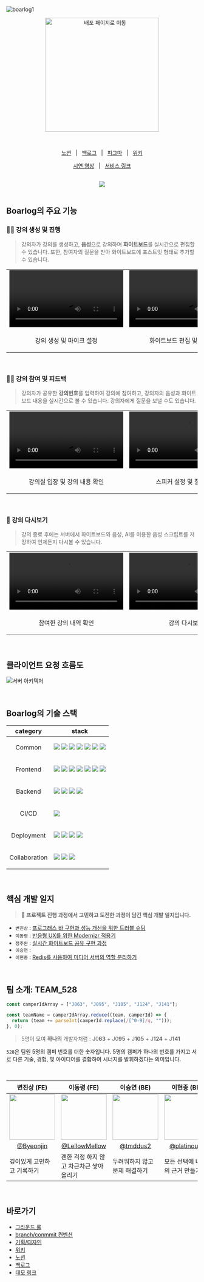 
![boarlog1](https://github.com/boostcampwm2023/web13_Boarlog/assets/86391351/89de8827-e5ac-4494-a196-982af8ea2c5f)


<p align="center">
<a href="https://boarlog.netlify.app">
<img width="300" alt="배포 패이지로 이동" src="https://github.com/boostcampwm2023/web13_Boarlog/assets/86391351/2465c664-cf4f-405b-ae2c-d09cbe86e597"/>
</a>
</p>

<br/>

<p align=center>
  <a href="https://boarlog.notion.site/">노션</a>
  &nbsp; | &nbsp; 
  <a href="https://weak-sugar-603.notion.site/d1fb2080ff934e859d50c5cd3620e223">백로그</a>
  &nbsp; | &nbsp;
  <a href="https://www.figma.com/file/1wp3yrrwOU6M7y7v5WOXet/%EB%94%94%EC%9E%90%EC%9D%B8-%EC%8B%9C%EC%95%88?type=design&node-id=33-8035&mode=design&t=kKUoymq1TBmjD0HR-0">피그마</a>
  &nbsp; | &nbsp; 
  <a href="https://github.com/boostcampwm2023/web13_Boarlog/wiki">위키</a>
</p>

<p align=center>
  <a href="https://youtu.be/2WOme3P0Hw8?si=4e2pvwhAJANnHxjZ">시연 영상</a>
  &nbsp; | &nbsp; 
  <a href="https://boarlog.netlify.app/">서비스 링크</a>
</p>

<br/>

<div align="center">
<a href="https://hits.seeyoufarm.com"><img src="https://hits.seeyoufarm.com/api/count/incr/badge.svg?url=https%3A%2F%2Fgithub.com%2Fboostcampwm2023%2Fweb13_Boarlog&count_bg=%2379C83D&title_bg=%23555555&icon=&icon_color=%23E7E7E7&title=hits&edge_flat=false"/></a>
</div>

<br/>

## Boarlog의 주요 기능

### 🧑‍🏫 강의 생성 및 진행

> 강의자가 강의를 생성하고, **음성**으로 강의하며 **화이트보드**를 실시간으로 편집할 수 있습니다. 또한, 참여자의 질문을 받아 화이트보드에 포스트잇 형태로 추가할 수 있습니다.

<table align=center>
<tr>
  <td>
	  <video src="https://github.com/boostcampwm2023/web13_Boarlog/assets/86391351/4c24d511-7914-4d2e-aafc-303568c015f4" />
  </td>
  <td>
	  <video src="https://github.com/boostcampwm2023/web13_Boarlog/assets/86391351/1e9d5624-71ad-46d3-801f-c0a74317807d" />
  </td>
</tr>
<tr>
  <td>
    <p align=center>강의 생성 및 마이크 설정</p>
  </td>
  <td>
    <p align=center> 화이트보드 편집 및 질문 확인</p>
  </td>
</tr>
</table>

<br/>

### 🧑‍🎓 강의 참여 및 피드백

> 강의자가 공유한 **강의번호**를 입력하여 강의에 참여하고, 강의자의 음성과 화이트보드 내용을 실시간으로 볼 수 있습니다. 강의자에게 질문을 보낼 수도 있습니다.

<table align=center>
<tr>
  <td>
	  <video src="https://github.com/boostcampwm2023/web13_Boarlog/assets/86391351/0e75f788-510b-4ed6-9906-b7349c8092fb" />
  </td>
  <td>
	  <video src="https://github.com/boostcampwm2023/web13_Boarlog/assets/86391351/ea59d6f4-b6d3-4f28-9d48-ff12dad66d3b" />
  </td>
</tr>
<tr>
  <td>
    <p align=center>강의실 입장 및 강의 내용 확인</p>
  </td>
  <td>
    <p align=center>스피커 설정 및 질문하기</p>
  </td>
</tr>
</table>

<br/>

### 🎥 강의 다시보기

> 강의 종료 후에는 서버에서 화이트보드와 음성, AI를 이용한 음성 스크립트를 저장하여 언제든지 다시볼 수 있습니다.

<table align=center>
<tr>
  <td>
	  <video src="https://github.com/boostcampwm2023/web13_Boarlog/assets/54176384/67162997-fe6d-4fdc-b672-dbe8dcdebd02" />
  </td>
  <td>
	  <video src="https://github.com/boostcampwm2023/web13_Boarlog/assets/54176384/e679fc19-d9a8-4899-a274-b1f1a81c5c8c" />
  </td>
</tr>
<tr>
  <td>
    <p align=center>참여한 강의 내역 확인</p>
  </td>
  <td>
    <p align=center>강의 다시보기</p>
  </td>
</tr>
</table>

<br/>

## 클라이언트 요청 흐름도
![서버 아키텍처](https://github.com/boostcampwm2023/web13_Boarlog/assets/70827921/43e476a7-6493-4ce9-b244-aba01cbf8612)

<br/>

## Boarlog의 기술 스택

<table align=center>
    <thead>
        <tr>
            <th>category</th>
            <th>stack</th>
        </tr>
    </thead>
    <tbody>
        <tr>
            <td>
                <p align=center>Common</p>
            </td>
            <td>
		<img src="https://img.shields.io/badge/npm-CB3837?logo=npm&logoColor=ffffff">
                <img src="https://img.shields.io/badge/WebRTC-333333?logo=webrtc">
                <img src="https://img.shields.io/badge/Socket.io-010101?logo=Socket.io">
                <img src="https://img.shields.io/badge/Prettier-F7B93E?logo=prettier&logoColor=ffffff">
                <img src="https://img.shields.io/badge/ESLint-4B32C3?logo=Eslint">
		<img src="https://img.shields.io/badge/TypeScript-3178C6?logo=typescript&logoColor=ffffff">
                <img src="https://img.shields.io/badge/.ENV-ECD53F?logo=.ENV&logoColor=ffffff">
            </td>
        </tr>
        <tr>
            <td>
                  <p align=center>Frontend</p>
            </td>
            <td>
                <img src="https://img.shields.io/badge/React-61DAFB?logo=React&logoColor=ffffff">
                <img src="https://img.shields.io/badge/Vite-646CFF?logo=Vite&logoColor=ffffff">
                <img src="https://img.shields.io/badge/TailwindCSS-06B6D4?logo=tailwindcss&logoColor=ffffff">
                <img src="https://img.shields.io/badge/Recoil-3578E5?logo=recoil&logoColor=ffffff">
                <img src="https://img.shields.io/badge/Axios-5A29E4?logo=axios&logoColor=ffffff">
		<img src="https://github.com/boostcampwm2023/web13_Boarlog/assets/86391351/646e36a9-366d-4b91-9b42-a4e2eef584cd">
		<img src="https://github.com/boostcampwm2023/web13_Boarlog/assets/86391351/54880738-cc88-4f63-8cfa-d955dc5721e3">
            </td>
        </tr>
        <tr>
            <td>
                <p align=center>Backend</p>
            </td>
            <td>
                <img src="https://img.shields.io/badge/NestJS-E0234E?logo=nestjs">
                <img src="https://img.shields.io/badge/MongoDB-114411?logo=mongodb">
                <img src="https://img.shields.io/badge/Mongoose-114411?logo=mongodb">
                <img src="https://img.shields.io/badge/Redis-DC382D?logo=redis&logoColor=ffffff">
            </td>
        </tr>
        <tr>
            <td>
                <p align=center>CI/CD</p>
            </td>
            <td>
                 <img src="https://img.shields.io/badge/GitHub Actions-000000?logo=github-actions">
            </td>
        </tr>
                <tr>
            <td>
                <p align=center>Deployment</p>
            </td>
            <td>
                <img src="https://img.shields.io/badge/Netlify-00C7B7?logo=netlify&logoColor=ffffff&">
                <img src="https://img.shields.io/badge/Docker-2496ED?logo=docker&logoColor=ffffff&">
                <img src="https://img.shields.io/badge/nginx-014532?logo=Nginx&logoColor=009639&">
                <img src="https://img.shields.io/badge/Naver Cloud Platform-03C75A?logo=naver&logoColor=ffffff">  
            </td>
        </tr>
        <tr>
            <td>
                <p align=center>Collaboration</p>
            </td>
            <td>
                <img src="https://img.shields.io/badge/Notion-000000?logo=Notion">
                <img src="https://img.shields.io/badge/Figma-F24E1E?logo=Figma&logoColor=ffffff">
                <img src="https://img.shields.io/badge/Slack-4A154B?logo=Slack&logoColor=ffffff">
            </td>
        </tr>
    </tbody>
</table>

<br/>

## 핵심 개발 일지
> **🔗 프로젝트 진행 과정에서 고민하고 도전한 과정이 담긴 핵심 개발 일지입니다.**

- ```변진상``` : [프로그래스 바 구현과 성능 개선을 위한 트러블 슈팅](https://velog.io/@quswlstkd88/%ED%94%84%EB%A1%9C%EA%B7%B8%EB%9E%98%EC%8A%A4-%EB%B0%94-%EA%B5%AC%ED%98%84%EA%B3%BC-%EC%84%B1%EB%8A%A5-%EA%B0%9C%EC%84%A0%EC%9D%84-%EC%9C%84%ED%95%9C-%ED%8A%B8%EB%9F%AC%EB%B8%94-%EC%8A%88%ED%8C%85)
- ```이동령``` : [반응형 UX를 위한 Modernizr 적용기](https://velog.io/@pexe99/Boarlog-%EC%9A%B0%EB%A6%AC-%EC%84%9C%EB%B9%84%EC%8A%A4%EB%8A%94-%EB%AA%A8%EB%B0%94%EC%9D%BC-%EC%82%AC%EC%A0%88%EC%9E%85%EB%8B%88%EB%8B%A4)
- ```정주완``` : [실시간 화이트보드 공유 구현 과정](https://boarlog.notion.site/ad59de67865345ff8a91eed36d074820)
- ```이승연``` :
- ```이현종``` : [Redis를 사용하여 미디어 서버의 역할 분리하기](https://www.notion.so/boarlog/Redis-80b54e8dd957472fb7a79b4f9ad950bf)
<br/>

## 팀 소개: TEAM_528

```jsx
const camperIdArray = ["J063", "J095", "J105", "J124", "J141"];

const teamName = camperIdArray.reduce((team, camperId) => {
  return (team += parseInt(camperId.replace(/[^0-9]/g, "")));
}, 0);
```

> 5명이 모여 **하나의** 개발자처럼 : J0**63** + J0**95** + J**105** + J**124** + J**141**

`528`은 팀원 5명의 캠퍼 번호를 더한 숫자입니다. 5명의 캠퍼가 하나의 번호를 가지고 서로 다른 기술, 경험, 및 아이디어를 결합하여 시너지를 발휘하겠다는 의미입니다.

<br/>

<table align=center>
    <thead>
        <tr>
            <th>변진상 (FE)</th>
            <th>이동령 (FE)</th>
            <th>이승연 (BE)</th>
            <th>이현종 (BE)</th>
            <th>정주완 (FE)</th>
        </tr>
    </thead>
    <tbody align=center>
        <tr>
            <td width="150">
              <a href="https://github.com/Byeonjin"><img width="120" height="120" src="https://avatars.githubusercontent.com/u/54176384?v=4" /></a>
            </td>
            <td width="150">
              <a href="https://github.com/LellowMellow"><img width="120" height="120" src="https://avatars.githubusercontent.com/u/79556112?v=4" /></a>
            </td>
            <td width="150">
              <a href="https://github.com/tmddus2"><img width="120" height="120" src="https://avatars.githubusercontent.com/u/49530253?v=4" /></a>
            </td>
            <td width="150">
              <a href="https://github.com/platinouss"><img width="120" height="120" src="https://avatars.githubusercontent.com/u/70827921?v=4" /></a>
            </td>
            <td width="150">
              <a href="https://github.com/Jw705"><img width="120" height="120" src="https://avatars.githubusercontent.com/u/86391351?v=4" /></a>
            </td>
        </tr>
        <tr>
            <td><a href="https://github.com/Byeonjin">@Byeonjin</a></td>
            <td><a href="https://github.com/LellowMellow">@LellowMellow</a></td>
            <td><a href="https://github.com/tmddus2">@tmddus2</a></td>
            <td><a href="https://github.com/platinouss">@platinouss</a></td>
            <td><a href="https://github.com/Jw705">@Jw705</a></td>
        </tr>
        <tr align=left>
            <td width="150">깊이있게 고민하고 기록하기</td>
            <td width="150">괜한 걱정 하지 않고 차근차근 쌓아올리기</td>
            <td width="150">두려워하지 않고 문제 해결하기</td>
            <td width="150">모든 선택에 나만의 근거 만들기</td>
            <td width="150">작성한 코드에 대한 의도를 잘 기록하기</td>
        </tr>
    </tbody>
</table>

<br/>

## 바로가기

- [그라운드 룰](https://weak-sugar-603.notion.site/Ground-Rules-43ebfd44b76c482a983c4a47481028ca?pvs=4)
- [branch/conmmit 컨벤션](https://weak-sugar-603.notion.site/Git-Branch-Commmit-882a35cba1cc433eb0f01abf2e3b134d?pvs=4)
- [기획/디자인](https://www.figma.com/file/vd1TPvzMNwy6OfVmNFw8cI/Untitled?type=design&node-id=4%3A22&mode=design&t=NS1IQkeFYsr7lSuf-1)
- [위키](https://github.com/boostcampwm2023/web13_TEAM_528/wiki)
- [노션](https://boarlog.notion.site/)
- [백로그](https://www.notion.so/d1fb2080ff934e859d50c5cd3620e223)
- [데모 링크](https://boarlog.netlify.app)
